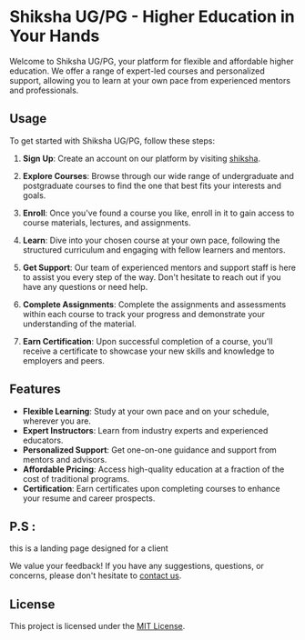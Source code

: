 # Shiksha UG/PG - Higher Education in Your Hands

Welcome to Shiksha UG/PG, your platform for flexible and affordable higher education. We offer a range of expert-led courses and personalized support, allowing you to learn at your own pace from experienced mentors and professionals.

## Usage

To get started with Shiksha UG/PG, follow these steps:

1. **Sign Up**: Create an account on our platform by visiting [shiksha](https://shikhsha-ui.vercel.app/).
   
2. **Explore Courses**: Browse through our wide range of undergraduate and postgraduate courses to find the one that best fits your interests and goals.

3. **Enroll**: Once you've found a course you like, enroll in it to gain access to course materials, lectures, and assignments.

4. **Learn**: Dive into your chosen course at your own pace, following the structured curriculum and engaging with fellow learners and mentors.

5. **Get Support**: Our team of experienced mentors and support staff is here to assist you every step of the way. Don't hesitate to reach out if you have any questions or need help.

6. **Complete Assignments**: Complete the assignments and assessments within each course to track your progress and demonstrate your understanding of the material.

7. **Earn Certification**: Upon successful completion of a course, you'll receive a certificate to showcase your new skills and knowledge to employers and peers.

## Features

- **Flexible Learning**: Study at your own pace and on your schedule, wherever you are.
- **Expert Instructors**: Learn from industry experts and experienced educators.
- **Personalized Support**: Get one-on-one guidance and support from mentors and advisors.
- **Affordable Pricing**: Access high-quality education at a fraction of the cost of traditional programs.
- **Certification**: Earn certificates upon completing courses to enhance your resume and career prospects.

## P.S :

this is a landing page designed for a client

We value your feedback! If you have any suggestions, questions, or concerns, please don't hesitate to [contact us](mailto:feedback@shiksha.com).

## License

This project is licensed under the [MIT License](LICENSE).
